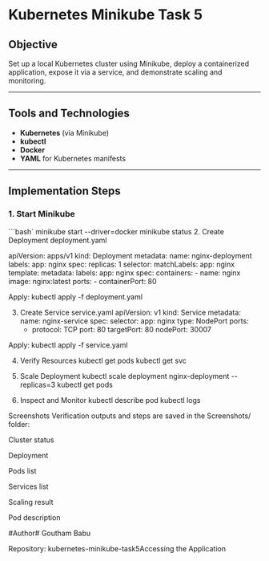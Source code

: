 # Kubernetes Minikube Task 5

## Objective
Set up a local Kubernetes cluster using Minikube, deploy a containerized application, expose it via a service, and demonstrate scaling and monitoring.

---

## Tools and Technologies
- **Kubernetes** (via Minikube)
- **kubectl**
- **Docker**
- **YAML** for Kubernetes manifests

---

## Implementation Steps

### 1. Start Minikube
```bash`
minikube start --driver=docker
minikube status
2. Create Deployment
deployment.yaml

apiVersion: apps/v1
kind: Deployment
metadata:
  name: nginx-deployment
  labels:
    app: nginx
spec:
  replicas: 1
  selector:
    matchLabels:
      app: nginx
  template:
    metadata:
      labels:
        app: nginx
    spec:
      containers:
      - name: nginx
        image: nginx:latest
        ports:
        - containerPort: 80

Apply:
kubectl apply -f deployment.yaml

3. Create Service
service.yaml
apiVersion: v1
kind: Service
metadata:
  name: nginx-service
spec:
  selector:
    app: nginx
  type: NodePort
  ports:
    - protocol: TCP
      port: 80
      targetPort: 80
      nodePort: 30007

Apply:
kubectl apply -f service.yaml

4. Verify Resources
kubectl get pods
kubectl get svc

5. Scale Deployment
kubectl scale deployment nginx-deployment --replicas=3
kubectl get pods

6. Inspect and Monitor
kubectl describe pod <pod-name>
kubectl logs <pod-name>

Screenshots
Verification outputs and steps are saved in the Screenshots/ folder:

Cluster status

Deployment

Pods list

Services list

Scaling result

Pod description


#Author#
Goutham Babu

Repository: kubernetes-minikube-task5Accessing the Application
